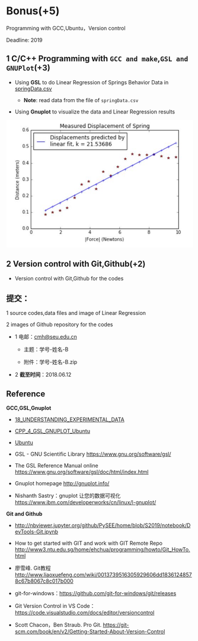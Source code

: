 # Bonus(+5) 

Programming with GCC,Ubuntu，Version control

Deadline: 2019
 
## 1 C/C++ Programming with `GCC and make`,`GSL and GNUPlot`(+3) 

* Using **GSL** to do Linear Regression of Springs Behavior Data in [springData.csv](springData.csv)

  * **Note**: read data from the file of `springData.csv`

* Using **Gnuplot** to visualize the  data and Linear Regression results 

![Linear Regression of Springs Behavior](spring.jpg)

## 2 Version control with Git,Github(+2)
 
* Version control with Git,Github for the codes

## 提交：

1 source codes,data files and image of Linear Regression 

2 images of Github repository for the codes

* 1 电邮：cmh@seu.edu.cn

   * 主题：学号-姓名-B
  
   * 附件：学号-姓名-B.zip

* 2 **截至时间**：2018.06.12

## Reference

**GCC,GSL,Gnuplot**

* [18_UNDERSTANDING_EXPERIMENTAL_DATA](http://nbviewer.ipython.org/github/PySEE/home/tree/S2019/notebook/18_UNDERSTANDING_EXPERIMENTAL_DATA.ipynb)

* [CPP_4_GSL_GNUPLOT_Ubuntu](http://nbviewer.ipython.org/github/PySEE/home/tree/S2019/notebook/CPP_4_GSL_GNUPLOT_Ubuntu.ipynb)

* [Ubuntu](https://github.com/PySEE/home/blob/S2019/guide/Ubuntu-Python-C-Chinese.md)

* GSL - GNU Scientific Library https://www.gnu.org/software/gsl/

* The GSL Reference Manual online https://www.gnu.org/software/gsl/doc/html/index.html

* Gnuplot homepage http://gnuplot.info/

* Nishanth Sastry：gnuplot 让您的数据可视化 https://www.ibm.com/developerworks/cn/linux/l-gnuplot/

**Git and Github**

* http://nbviewer.jupyter.org/github/PySEE/home/blob/S2019/notebook/DevTools-Git.ipynb

* How to get started with GIT and work with GIT Remote Repo http://www3.ntu.edu.sg/home/ehchua/programming/howto/Git_HowTo.html

* 廖雪峰. Git教程  http://www.liaoxuefeng.com/wiki/0013739516305929606dd18361248578c67b8067c8c017b000

* git-for-windows：https://github.com/git-for-windows/git/releases
 
* Git Version Control in VS Code：https://code.visualstudio.com/docs/editor/versioncontrol

* Scott Chacon，Ben Straub. Pro Git. https://git-scm.com/book/en/v2/Getting-Started-About-Version-Control